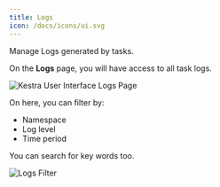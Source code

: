 ```yaml
---
title: Logs
icon: /docs/icons/ui.svg
---
```


Manage Logs generated by tasks.

On the **Logs** page, you will have access to all task logs.

![Kestra User Interface Logs Page](../../user-interface-guide/10-Logs.png)

On here, you can filter by:
- Namespace
- Log level
- Time period

You can search for key words too.

![Logs Filter](../../user-interface-guide/logs-filter.png)
